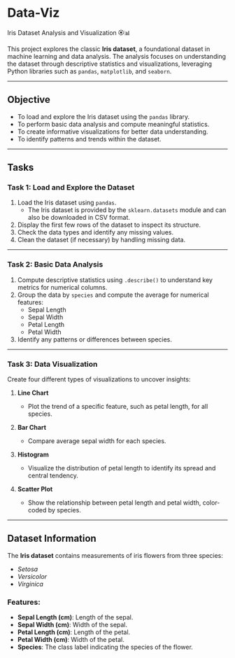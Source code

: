 # Data-Viz
Iris Dataset Analysis and Visualization 🏵️📊

This project explores the classic **Iris dataset**, a foundational dataset in machine learning and data analysis. The analysis focuses on understanding the dataset through descriptive statistics and visualizations, leveraging Python libraries such as `pandas`, `matplotlib`, and `seaborn`.

---

## **Objective**

- To load and explore the Iris dataset using the `pandas` library.
- To perform basic data analysis and compute meaningful statistics.
- To create informative visualizations for better data understanding.
- To identify patterns and trends within the dataset.

---

## **Tasks**

### **Task 1: Load and Explore the Dataset**
1. Load the Iris dataset using `pandas`.
   - The Iris dataset is provided by the `sklearn.datasets` module and can also be downloaded in CSV format.
2. Display the first few rows of the dataset to inspect its structure.
3. Check the data types and identify any missing values.
4. Clean the dataset (if necessary) by handling missing data.

---

### **Task 2: Basic Data Analysis**
1. Compute descriptive statistics using `.describe()` to understand key metrics for numerical columns.
2. Group the data by `species` and compute the average for numerical features:
   - Sepal Length
   - Sepal Width
   - Petal Length
   - Petal Width
3. Identify any patterns or differences between species.

---

### **Task 3: Data Visualization**
Create four different types of visualizations to uncover insights:

1. **Line Chart**  
   - Plot the trend of a specific feature, such as petal length, for all species.

2. **Bar Chart**  
   - Compare average sepal width for each species.

3. **Histogram**  
   - Visualize the distribution of petal length to identify its spread and central tendency.

4. **Scatter Plot**  
   - Show the relationship between petal length and petal width, color-coded by species.

---

## **Dataset Information**

The **Iris dataset** contains measurements of iris flowers from three species:
- *Setosa*
- *Versicolor*
- *Virginica*

### Features:
- **Sepal Length (cm)**: Length of the sepal.
- **Sepal Width (cm)**: Width of the sepal.
- **Petal Length (cm)**: Length of the petal.
- **Petal Width (cm)**: Width of the petal.
- **Species**: The class label indicating the species of the flower.
